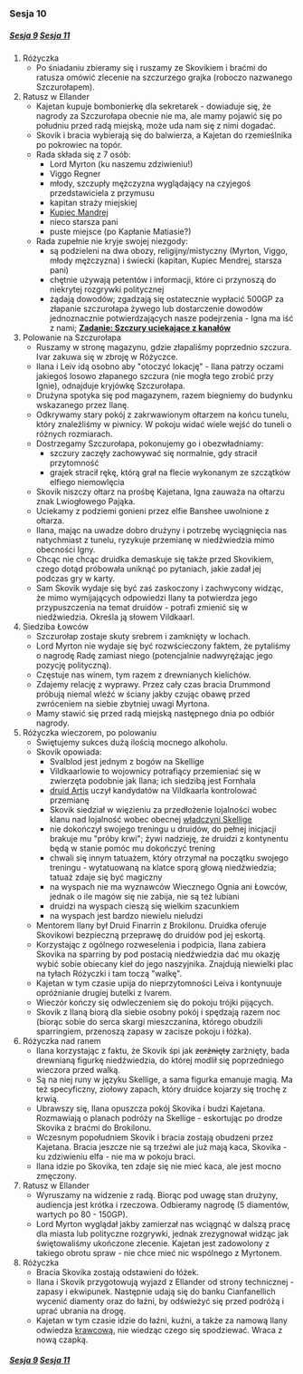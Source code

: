 ### Sesja 10
##### [Sesja 9](#sesja-009) [Sesja 11](#sesja-011)
1. Różyczka
    - Po śniadaniu zbieramy się i ruszamy ze Skovikiem i braćmi do ratusza omówić zlecenie na szczurzego grajka (roboczo nazwanego Szczurołapem).
2. Ratusz w Ellander
    - Kajetan kupuje bombonierkę dla sekretarek - dowiaduje się, że nagrody za Szczurołapa obecnie nie ma, ale mamy pojawić się po południu przed radą miejską, może uda nam się z nimi dogadać.
    - Skovik i bracia wybierają się do balwierza, a Kajetan do rzemieślnika po pokrowiec na topór.
    - Rada składa się z 7 osób:
        - Lord Myrton (ku naszemu zdziwieniu!)
        - Viggo Regner
        - młody, szczupły mężczyzna wyglądający na czyjegoś przedstawiciela z przymusu
        - kapitan straży miejskiej
        - [Kupiec Mandrej](Mandrej)
        - nieco starsza pani
        - puste miejsce (po Kapłanie Matiasie?)
    - Rada zupełnie nie kryje swojej niezgody:
        - są podzieleni na dwa obozy, religijny/mistyczny (Myrton, Viggo, młody mężczyzna) i świecki (kapitan, Kupiec Mendrej, starsza pani)
        - chętnie używają petentów i informacji, które ci przynoszą do niekrytej rozgrywki politycznej
        - żądają dowodów; zgadzają się ostatecznie wypłacić 500GP za złapanie szczurołapa żywego lub dostarczenie dowodów jednoznacznie potwierdzających nasze podejrzenia - Igna ma iść z nami; **[Zadanie: Szczury uciekające z kanałów](#z_q6)**
3. Polowanie na Szczurołapa
    - Ruszamy w stronę magazynu, gdzie złapaliśmy poprzednio szczura. Ivar zakuwa się w zbroję w Różyczce.
    - Ilana i Leiv idą osobno aby "otoczyć lokację" - Ilana patrzy oczami jakiegoś losowo złapanego szczura (nie mogła tego zrobić przy Ignie), odnajduje kryjówkę Szczurołapa.
    - Drużyna spotyka się pod magazynem, razem biegniemy do budynku wskazanego przez Ilanę.
    - Odkrywamy stary pokój z zakrwawionym ołtarzem na końcu tunelu, który znaleźliśmy w piwnicy. W pokoju widać wiele wejść do tuneli o różnych rozmiarach.
    - Dostrzegamy Szczurołapa, pokonujemy go i obezwładniamy:
        - szczury zaczęły zachowywać się normalnie, gdy stracił przytomność
        - grajek stracił rękę, którą grał na flecie wykonanym ze szczątków elfiego niemowlęcia
    - Skovik niszczy ołtarz na prośbę Kajetana, Igna zauważa na ołtarzu znak Lwiogłowego Pająka.
    - Uciekamy z podziemi gonieni przez elfie Banshee uwolnione z ołtarza.
    - Ilana, mając na uwadze dobro drużyny i potrzebę wyciągnięcia nas natychmiast z tunelu, ryzykuje przemianę w niedźwiedzia mimo obecności Igny. 
    - Chcąc nie chcąc druidka demaskuje się także przed Skovikiem, czego dotąd próbowała uniknąć po pytaniach, jakie zadał jej podczas gry w karty.
    - Sam Skovik wydaje się być zaś zaskoczony i zachwycony widząc, że mimo wymijających odpowiedzi Ilany ta potwierdza jego przypuszczenia na temat druidów - potrafi zmienić się w niedźwiedzia. Określa ją słowem Vildkaarl.
4. Siedziba Łowców
    - Szczurołap zostaje skuty srebrem i zamknięty w lochach.
    - Lord Myrton nie wydaje się być rozwścieczony faktem, że pytaliśmy o nagrodę Radę zamiast niego (potencjalnie nadwyrężając jego pozycję polityczną).
    - Częstuje nas winem, tym razem z drewnianych kielichów.
    - Zdajemy relację z wyprawy. Przez cały czas bracia Drummond próbują niemal wleźć w ściany jakby czując obawę przed zwróceniem na siebie zbytniej uwagi Myrtona.
    - Mamy stawić się przed radą miejską następnego dnia po odbiór nagrody.
5. Różyczka wieczorem, po polowaniu
    - Świętujemy sukces dużą ilością mocnego alkoholu.
    - Skovik opowiada:
        - Svalblod jest jednym z bogów na Skellige
        - Vildkaarlowie to wojownicy potrafiący przemieniać się w zwierzęta podobnie jak Ilana; ich siedzibą jest Fornhala
        - [druid Artis](Artis) uczył kandydatów na Vildkaarla kontrolować przemianę
        - Skovik siedział w więzieniu za przedłożenie lojalności wobec klanu nad lojalność wobec obecnej [władczyni Skellige](Cerys)
        - nie dokończył swojego treningu u druidów, do pełnej inicjacji brakuje mu "próby krwi"; żywi nadzieję, że druidzi z kontynentu będą w stanie pomóc mu dokończyć trening
        - chwali się innym tatuażem, który otrzymał na początku swojego treningu - wytatuowaną na klatce sporą głową niedźwiedzia; tatuaż zdaje się być magiczny
        - na wyspach nie ma wyznawców Wiecznego Ognia ani Łowców, jednak o ile magów się nie zabija, nie są też lubiani
        - druidzi na wyspach cieszą się wielkim szacunkiem
        - na wyspach jest bardzo niewielu nieludzi
    - Mentorem Ilany był Druid Finarrin z Brokilonu. Druidka oferuje Skovikowi bezpieczną przeprawę do druidów pod jej eskortą.
    - Korzystając z ogólnego rozweselenia i podpicia, Ilana zabiera Skovika na sparring by pod postacią niedźwiedzia dać mu okazję wybić sobie obiecany kieł do jego naszyjnika. Znajdują niewielki plac na tyłach Różyczki i tam toczą "walkę".
    - Kajetan w tym czasie upija do nieprzytomności Leiva i kontynuuje opróżnianie drugiej butelki z Ivarem.
    - Wieczór kończy się odwleczeniem się do pokoju trójki pijących. 
    - Skovik z Ilaną biorą dla siebie osobny pokój i spędzają razem noc (biorąc sobie do serca skargi mieszczanina, którego obudzili sparringiem, przenoszą zapasy w zacisze pokoju i łóżka).
6. Różyczka nad ranem
    - Ilana korzystając z faktu, że Skovik śpi jak ~~zerżnięty~~ zarżnięty, bada drewnianą figurkę niedźwiedzia, do której modlił się poprzedniego wieczora przed walką. 
    - Są na niej runy w języku Skellige, a sama figurka emanuje magią. Ma też specyficzny, ziołowy zapach, który druidce kojarzy się trochę z krwią.
    - Ubrawszy się, Ilana opuszcza pokój Skovika i budzi Kajetana. Rozmawiają o planach podróży na Skellige - eskortując po drodze Skovika z braćmi do Brokilonu.
    - Wczesnym popołudniem Skovik i bracia zostają obudzeni przez Kajetana. Bracia jeszcze nie są trzeźwi ale już mają kaca, Skovika - ku zdziwieniu elfa - nie ma w pokoju braci.
    - Ilana idzie po Skovika, ten zdaje się nie mieć kaca, ale jest mocno zmęczony.
7. Ratusz w Ellander
    - Wyruszamy na widzenie z radą. Biorąc pod uwagę stan drużyny, audiencja jest krótka i rzeczowa. Odbieramy nagrodę (5 diamentów, wartych po 80 - 150GP).
    - Lord Myrton wyglądał jakby zamierzał nas wciągnąć w dalszą pracę dla miasta lub polityczne rozgrywki, jednak zrezygnował widząc jak świętowaliśmy ukończone zlecenie. Kajetan jest zadowolony z takiego obrotu spraw - nie chce mieć nic wspólnego z Myrtonem.
6. Różyczka
    - Bracia Skovika zostają odstawieni do łóżek.
    - Ilana i Skovik przygotowują wyjazd z Ellander od strony technicznej - zapasy i ekwipunek. Następnie udają się do banku Cianfanellich wycenić diamenty oraz do łaźni, by odświeżyć się przed podróżą i uprać ubrania na drogę.
    - Kajetan w tym czasie idzie do łaźni, kuźni, a także za namową Ilany odwiedza [krawcową](Eliza), nie wiedząc czego się spodziewać. Wraca z nową czapką.
##### [Sesja 9](#sesja-009) [Sesja 11](#sesja-011)
